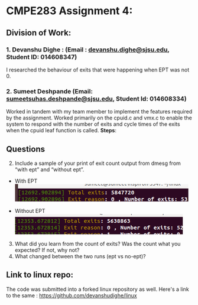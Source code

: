 

# CMPE283 Assignment 4:


## Division of Work:

###   1. Devanshu Dighe : (Email : devanshu.dighe@sjsu.edu, Student ID: 014608347)
I researched the behaviour of exits that were happening when EPT was not 0. 
             

###   2. Sumeet Deshpande (Email: sumeetsuhas.deshpande@sjsu.edu, Student Id: 014608334)
Worked in tandem with my team member to implement the features required by the assignment. Worked primarily on the cpuid.c and vmx.c to enable the system to respond with the number of exits and cycle times of the exits when the cpuid leaf function is called.
__Steps__:



## Questions
2) Include a sample of your print of exit count output from dmesg from “with ept” and “without ept”.
  - With EPT
  ![alt text](https://github.com/devanshudighe/CMPE283/blob/main/Assignment-4/With_EPT.png "With ept")

  - Without EPT
  ![alt text](https://github.com/devanshudighe/CMPE283/blob/main/Assignment-4/Without_EPT.png "without ept")

3) What did you learn from the count of exits? Was the count what you expected? If not, why not?
4) What changed between the two runs (ept vs no-ept)?
  
## Link to linux repo:
The code was submitted into a forked linux repository as well. Here's a link to the same : https://github.com/devanshudighe/linux
